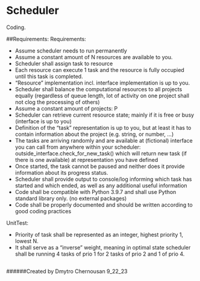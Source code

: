 # Scheduler

Coding.

##Requirements:
Requirements:
- Assume scheduler needs to run permanently
- Assume a constant amount of N resources are available to you.
- Scheduler shall assign task to resource
- Each resource can execute 1 task and the resource is fully occupied until this
task is completed.
- “Resource” implementation incl. interface implementation is up to you.
- Scheduler shall balance the computational resources to all projects equally
(regardless of queue length, lot of activity on one project shall not clog the
processing of others)
- Assume a constant amount of projects: P
- Scheduler can retrieve current resource state; mainly if it is free or busy
(interface is up to you)
- Definition of the “task” representation is up to you, but at least it has to contain
information about the project (e.g. string, or number, ...)
- The tasks are arriving randomly and are available at (fictional) interface you
can call from anywhere within your scheduler:
outside_interface.check_for_new_task() which will return new task (if there is
one available) at representation you have defined
- Once started, the task cannot be paused and neither does it provide
information about its progress status.
- Scheduler shall provide output to console/log informing which task has started
and which ended, as well as any additional useful information
- Code shall be compatible with Python 3.9.7 and shall use Python standard
library only. (no external packages)
- Code shall be properly documented and should be written according to good
coding practices

UnitTest:
- Priority of task shall be represented as an integer, highest priority 1, lowest N.
- It shall serve as a “inverse” weight, meaning in optimal state scheduler shall be
running 4 tasks of prio 1 for 2 tasks of prio 2 and 1 of prio 4.

##
######Created by Dmytro Chernousan 9_22_23
